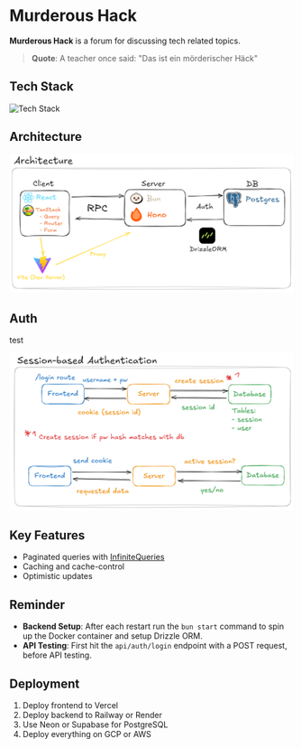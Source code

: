 # Murderous Hack

**Murderous Hack** is a forum for discussing tech related topics.

> **Quote**: A teacher once said: "Das ist ein mörderischer Häck"

## Tech Stack

![Tech Stack](https://go-skill-icons.vercel.app/api/icons?i=ts,react,reactquery,bun,hono,drizzle,postgres,vite,shadcn)

## Architecture

![Architecture](./images/murderous-hack-architecture.png)

## Auth

test

![Auth](./images/murderous-hack-auth.png)

## Key Features

-   Paginated queries with [InfiniteQueries](https://tanstack.com/query/latest/docs/framework/react/guides/infinite-queries)
-   Caching and cache-control
-   Optimistic updates

## Reminder

-   **Backend Setup**: After each restart run the `bun start` command to spin up the Docker container and setup Drizzle ORM.
-   **API Testing**: First hit the `api/auth/login` endpoint with a POST request, before API testing.

## Deployment

1. Deploy frontend to Vercel
2. Deploy backend to Railway or Render
3. Use Neon or Supabase for PostgreSQL
4. Deploy everything on GCP or AWS